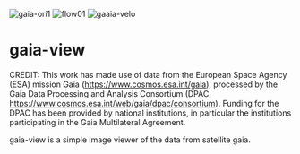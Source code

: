 ![gaia-ori1](https://user-images.githubusercontent.com/84015964/194686728-ff01e455-4c9d-49e7-832d-b7f51808dc34.jpg)
![flow01](https://user-images.githubusercontent.com/84015964/194686819-ddc542d2-c29e-4a4c-b889-f7429f4fa59b.png)
![gaaia-velo](https://user-images.githubusercontent.com/84015964/194729259-8355813a-6d79-4160-9a9e-2a8a71c507c7.jpg)
# gaia-view

CREDIT:
This work has made use of data from the European Space Agency (ESA) mission Gaia (https://www.cosmos.esa.int/gaia),
processed by the Gaia Data Processing and Analysis Consortium (DPAC, https://www.cosmos.esa.int/web/gaia/dpac/consortium).
Funding for the DPAC has been provided by national institutions, in particular the institutions participating in the Gaia Multilateral Agreement.

gaia-view is a simple image viewer of the data from satellite gaia.
